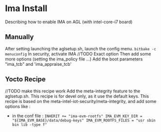 # Ima Install

Describing how to enable IMA on AGL (with intel-core-i7 board)

## Manually

After setting launching the aglsetup.sh, launch the config menu.
`bitbake -c menuconfig`
In security, activate IMA //TODO Exact option
Then add some more options (setting the ima_policy file ...)
Add the boot parameters "ima_tcb" and 'ima_appraise_tcb'

## Yocto Recipe
//TODO make this recipe work
Add the meta-integrity feature to the aglsetup.sh. This recipe is for devel only, as it use the default keys.
This recipe is based on the meta-intel-iot-security/meta-integrity, and add some options like :
- in the conf file :
`
INHERIT += "ima-evm-rootfs"
IMA_EVM_KEY_DIR = "${IMA_EVM_BASE}/data/debug-keys"
IMA_EVM_ROOTFS_FILES = "usr sbin bin lib -type f"
`
